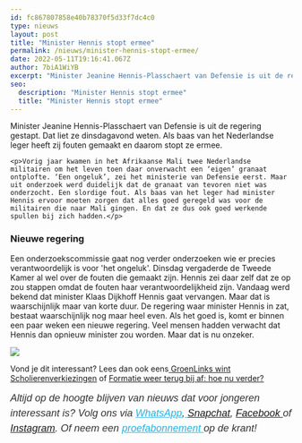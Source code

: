 ```yaml
---
id: fc867807858e40b78370f5d33f7dc4c0
type: nieuws
layout: post
title: "Minister Hennis stopt ermee"
permalink: /nieuws/minister-hennis-stopt-ermee/
date: 2022-05-11T19:16:41.067Z
author: 7biA1WiYB
excerpt: "Minister Jeanine Hennis-Plasschaert van Defensie is uit de regering gestapt. Dat liet ze dinsdagavond weten. Als baas van het Nederlandse leger heeft zij fouten gemaakt en daarom stopt ze ermee.  "
seo:
  description: "Minister Hennis stopt ermee"
  title: "Minister Hennis stopt ermee"
---
```

Minister Jeanine Hennis-Plasschaert van Defensie is uit de regering gestapt. Dat liet ze dinsdagavond weten. Als baas van het Nederlandse leger heeft zij fouten gemaakt en daarom stopt ze ermee.  

    <p>Vorig jaar kwamen in het Afrikaanse Mali twee Nederlandse militairen om het leven toen daar onverwacht een ‘eigen’ granaat ontplofte. ‘Een ongeluk’, zei het ministerie van Defensie eerst. Maar uit onderzoek werd duidelijk dat de granaat van tevoren niet was onderzocht. Een slordige fout. Als baas van het leger had minister Hennis ervoor moeten zorgen dat alles goed geregeld was voor de militairen die naar Mali gingen. En dat ze dus ook goed werkende spullen bij zich hadden.</p>
<h3>Nieuwe regering</h3>
<p>Een onderzoekscommissie gaat nog verder onderzoeken wie er precies verantwoordelijk is voor 'het ongeluk'. Dinsdag vergaderde de Tweede Kamer al wel over de fouten die gemaakt zijn. Hennis zei daar zelf dat ze op zou stappen omdat de fouten haar verantwoordelijkheid zijn. Vandaag werd bekend dat minister Klaas Dijkhoff Hennis gaat vervangen. Maar dat is waarschijnlijk maar van korte duur. De regering waar minister Hennis in zat, bestaat waarschijnlijk nog maar heel even. Als het goed is, komt er binnen een paar weken een nieuwe regering. Veel mensen hadden verwacht dat Hennis dan opnieuw minister zou worden. Maar dat is nu onzeker.  </p>
<div class="kader">
<p><img class="kaderafbeelding" src="https://7dagen.netlify.app/sites/default/files/ff.png"></p>
<p>Vond je dit interessant? Lees dan ook eens<a href="https://7dagen.netlify.app/lifestyle/fenna-17-van-hoefwijzer-over-het-succes-van-paardentubers" target="_blank"> </a><a href="https://7dagen.netlify.app/nieuws/groenlinks-wint-scholierenverkiezingen">GroenLinks wint Scholierenverkiezingen</a> of <a href="https://7dagen.netlify.app/nieuws/formatie-weer-terug-bij-af-hoe-nu-verder">Formatie weer terug bij af: hoe nu verder?</a></p>
<p><em style="box-sizing: inherit; color: rgb(51, 51, 51); font-family: &quot;PT Sans&quot;, sans-serif; font-size: 18px; line-height: 27px;">Altijd op de hoogte blijven van nieuws dat voor jongeren interessant is? Volg ons via </em><em style="box-sizing: inherit; color: rgb(34, 179, 224); transition: color 0.3s ease; font-family: &quot;PT Sans&quot;, sans-serif; font-size: 18px; line-height: 27px;"><a href="https://7dagen.netlify.app/whatsapp" style="box-sizing: inherit; color: rgb(34, 179, 224); transition: color 0.3s ease; font-family: &quot;PT Sans&quot;, sans-serif; font-size: 18px; line-height: 27px;">WhatsApp</a></em><em style="box-sizing: inherit; color: rgb(51, 51, 51); font-family: &quot;PT Sans&quot;, sans-serif; font-size: 18px; line-height: 27px;">,</em><em style="box-sizing: inherit; color: rgb(34, 179, 224); transition: color 0.3s ease; font-family: &quot;PT Sans&quot;, sans-serif; font-size: 18px; line-height: 27px;"><a href="https://7dagen.netlify.app/whatsapp" style="box-sizing: inherit; color: rgb(34, 179, 224); transition: color 0.3s ease; font-family: &quot;PT Sans&quot;, sans-serif; font-size: 18px; line-height: 27px;"> </a></em><em style="box-sizing: inherit; color: rgb(51, 51, 51); font-family: &quot;PT Sans&quot;, sans-serif; font-size: 18px; line-height: 27px;"><a href="https://www.snapchat.com/add/sevendaysnl">Snapchat</a>, <a href="https://www.facebook.com/7Daysnl?ref=bookmarks">Facebook </a>of <a href="https://instagram.com/7DAysnl/">Instagram</a>. Of </em><em style="box-sizing: inherit; color: rgb(51, 51, 51); font-family: &quot;PT Sans&quot;, sans-serif; font-size: 18px; line-height: 27px;">neem een </em><a href="https://abonneren.sevendays.nl/abonneren/abonnementen/ae/artikel" style="box-sizing: inherit; color: rgb(34, 179, 224); transition: color 0.3s ease; font-family: &quot;PT Sans&quot;, sans-serif; font-size: 18px; line-height: 27px;"><em style="box-sizing: inherit;">proefabonnement </em></a><em style="box-sizing: inherit; color: rgb(51, 51, 51); font-family: &quot;PT Sans&quot;, sans-serif; font-size: 18px; line-height: 27px;">op de krant!</em></p>
</div>
  
